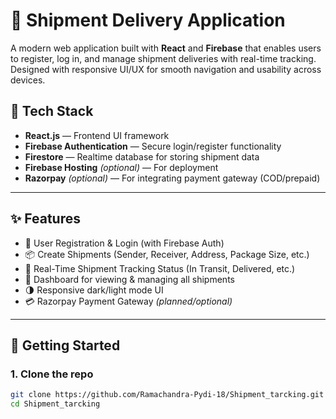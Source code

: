 # 🚚 Shipment Delivery Application

A modern web application built with **React** and **Firebase** that enables users to register, log in, and manage shipment deliveries with real-time tracking. Designed with responsive UI/UX for smooth navigation and usability across devices.

## 🔧 Tech Stack

- **React.js** — Frontend UI framework
- **Firebase Authentication** — Secure login/register functionality
- **Firestore** — Realtime database for storing shipment data
- **Firebase Hosting** *(optional)* — For deployment
- **Razorpay** *(optional)* — For integrating payment gateway (COD/prepaid)

---

## ✨ Features

- 🔐 User Registration & Login (with Firebase Auth)
- 📦 Create Shipments (Sender, Receiver, Address, Package Size, etc.)
- 📍 Real-Time Shipment Tracking Status (In Transit, Delivered, etc.)
- 🧭 Dashboard for viewing & managing all shipments
- 🌗 Responsive dark/light mode UI
- 💳 Razorpay Payment Gateway *(planned/optional)*

---

## 🚀 Getting Started

### 1. Clone the repo

```bash
git clone https://github.com/Ramachandra-Pydi-18/Shipment_tarcking.git
cd Shipment_tarcking
